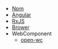 <!-- - [Javascript](javascript) -->

<!-- - [Typescript](typescript) -->
<!-- - [Rxjs](rxjs) -->
  <!-- - [Node](node) -->

- [Npm](FE/npm/yarn.md)
- [Angular](FE/angular/basics/get-start.md)
- [RxJS](FE/rxjs/operators.md)
  <!-- - [Dart](dart) -->
    <!-- - [Miniprogram](miniprogram) -->
- [Brower](brower)
  <!-- - [Algorithms](algorithms) -->
  <!-- - [Style](style) -->
- WebComponent
  - [open-wc](https://open-wc.org/index.html)
